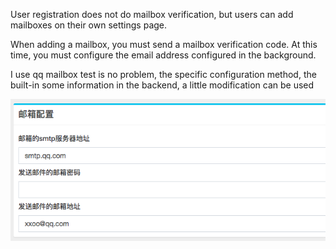 User registration does not do mailbox verification, but users can add mailboxes on their own settings page.

When adding a mailbox, you must send a mailbox verification code. At this time, you must configure the email 
address configured in the background.

I use qq mailbox test is no problem, the specific configuration method, the built-in some information in the backend, 
a little modification can be used

![](./assets/QQ20190103-154507.png)
